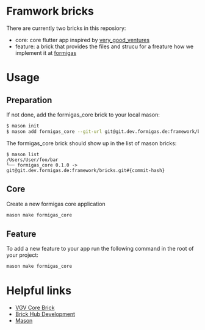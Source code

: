 # Framwork bricks

There are currently two bricks in this reposiory:

- core: core flutter app inspired by [very_good_ventures][very_good_ventures_link]
- feature: a brick that provides the files and strucu for a freature how we implement it at [formigas][formigas_link]

# Usage

## Preparation

If not done, add the formigas_core brick to your local mason:

```sh
$ mason init
$ mason add formigas_core --git-url git@git.dev.formigas.de:framework/bricks.git --git-path core --git-ref develop
```

The formigas_core brick should show up in the list of mason bricks:

```
$ mason list
/Users/User/foo/bar
└── formigas_core 0.1.0 -> git@git.dev.formigas.de:framework/bricks.git#{commit-hash}
```

## Core

Create a new formigas core application

```sh
mason make formigas_core
```

## Feature

To add a new feature to your app run the following command in the root of your project:

```sh
mason make formigas_core
```

# Helpful links

- [VGV Core Brick][very_good_ventures_link]
- [Brick Hub Development][brick_hub_development_link]
- [Mason][mason_link]

[very_good_ventures_link]: https://github.com/VeryGoodOpenSource/very_good_core
[formigas_link]: https://formigas.io
[brick_hub_development_link]: https://docs.brickhub.dev/brick-development
[mason_link]: https://github.com/felangel/mason
